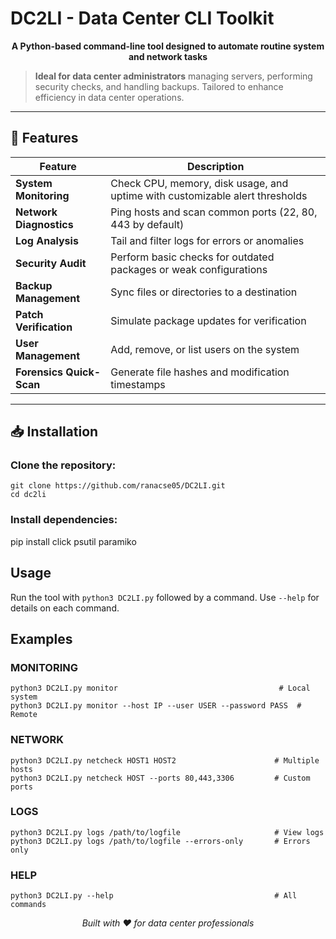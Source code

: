 # DC2LI - Data Center CLI Toolkit

<p align="center">
  <strong>A Python-based command-line tool designed to automate routine system and network tasks</strong>
</p>

> **Ideal for data center administrators** managing servers, performing security checks, and handling backups. Tailored to enhance efficiency in data center operations.

---

## 🚀 Features

| Feature | Description |
|---------|-------------|
| **System Monitoring** | Check CPU, memory, disk usage, and uptime with customizable alert thresholds |
| **Network Diagnostics** | Ping hosts and scan common ports (22, 80, 443 by default) |
| **Log Analysis** | Tail and filter logs for errors or anomalies |
| **Security Audit** | Perform basic checks for outdated packages or weak configurations |
| **Backup Management** | Sync files or directories to a destination |
| **Patch Verification** | Simulate package updates for verification |
| **User Management** | Add, remove, or list users on the system |
| **Forensics Quick-Scan** | Generate file hashes and modification timestamps |

---

## 📥 Installation

### Clone the repository:
```
git clone https://github.com/ranacse05/DC2LI.git
cd dc2li
```
### Install dependencies:
pip install click psutil paramiko

## Usage

Run the tool with `python3 DC2LI.py` followed by a command. Use `--help` for details on each command.

## Examples

### MONITORING
```
python3 DC2LI.py monitor                                    # Local system
python3 DC2LI.py monitor --host IP --user USER --password PASS  # Remote
```
### NETWORK
```
python3 DC2LI.py netcheck HOST1 HOST2                      # Multiple hosts
python3 DC2LI.py netcheck HOST --ports 80,443,3306         # Custom ports
```
### LOGS
```
python3 DC2LI.py logs /path/to/logfile                     # View logs
python3 DC2LI.py logs /path/to/logfile --errors-only       # Errors only
```
### HELP
```
python3 DC2LI.py --help                                    # All commands
```

<p align="center"> <em>Built with ❤️ for data center professionals</em> </p>
